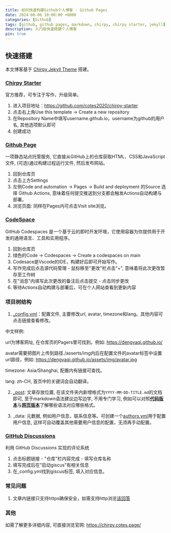 ```yaml
---
title: 如何快速构建Github个人博客 - Github Pages
date: 2024-08-06 10:00:00 +0800
categories: [Github]
tags: [github, github pages, markdown, chirpy, chirpy starter, jekyll] # TAG names should always be lowercase
description: 入门级快速搭建个人博客
pin: true
---
```


## 快速搭建
本文博客基于 [Chirpy Jekyll Theme](https://github.com/cotes2020/jekyll-theme-chirpy) 搭建。

### [Chirpy Starter](https://chirpy.cotes.page/posts/getting-started/)
官方推荐，可专注于写作，升级简单。

1. 进入项目地址：https://github.com/cotes2020/chirpy-starter
2. 点击右上角Use this template -> Create a new repository
3. 在Repository Name中填写username.github.io，username为github的用户名, 其他选项默认即可
4. 创建成功

### [Github Page](https://docs.github.com/zh/pages/quickstart)
一项静态站点托管服务, 它直接从GitHub上的仓库获取HTML、CSS和JavaScript文件, (可选)通过构建过程运行文件, 然后发布网站。

1. 回到仓库页
2. 点击上方Settings 
3. 左侧Code and automation -> Pages -> Build and deployment 的Source 选择 Github Actions, 意味着任何提交推送到分支都会触发Actions自动构建与部署。
4. 浏览页面: 同样在Pages内可点击Visit site浏览。

### [CodeSpace](https://docs.github.com/en/codespaces/getting-started/quickstart)
GitHub Codespaces 是一个基于云的即时开发环境，它使用容器为你提供用于开发的通用语言、工具和实用程序。

1. 回到仓库页
2. 绿色的Code -> Codespaces -> Create a codespaces on main
3. Codesace是Vscode的IDE，构建好后即可开始写作。
4. 写作完成后点击源代码管理 - 鼠标移至"更改"栏点击"+", 意味着将此次更改暂存至工作树
5. 在"消息"内填写此次更改的备注后点击提交 - 点击同步更改
6. 等待Actions自动构建与部署后，可在个人网站查看到更新内容

### 项目树结构
1. [_config.yml](https://github.com/jekyll/jekyll-seo-tag/blob/master/docs/usage.md)：配置文件, 主要修改url, avatar, timezone和lang。其他内容可点击链接查看修改。

中文样例: 

url为博客网址, 在仓库页的Pagers里可找到。例如: https://dengyaqi.github.io/

avatar需要把图片上传到路径./asserts/img内后在配置文件的avatar标签中设置url路径，例如: https://dengyaqi.github.io/assets/img/avatar.jpg

timezone: Asia/Shanghai, 配置内有链接可查找。

lang: zh-CH, 首页中的关键词会自动翻译。

2. [_post](https://chirpy.cotes.page/posts/write-a-new-post/): 文章存放位置, 在该文件夹内新增格式为`YYYY-MM-DD-TITLE.md`的文档即可, 至于markdown语法建议边写边学, 不用专门学习, 例如可以对照[**代码版本**](https://github.com/cotes2020/jekyll-theme-chirpy/blob/master/_posts/2019-08-08-text-and-typography.md?plain=1)与[**网页版本**](https://chirpy.cotes.page/posts/text-and-typography/#paragraph)了解哪些语法对应哪些格式。

3. _data: 元数据, 例如用户信息，联系信息等。可创建一个[authors.yml](https://chirpy.cotes.page/posts/write-a-new-post/#author-information)用于配置用户信息, 这样可自动覆盖其他需要用户信息的配置，无须再手动配置。

### [GitHub Discussions](https://giscus.app/zh-CN)
利用 GitHub Discussions 实现的评论系统

1. 点击标题链接 - "仓库"栏内容完成 - 填写仓库名称
2. 填写完成后在"启动giscus"有相关信息
3. 在_config.yml找到giscus标签, 填入对应信息。

### 常见问题
1. 文章内链接只支持https确保安全，如需支持http浏览[该回答](https://github.com/orgs/community/discussions/25470)

### 其他
如需了解更多详细内容, 可直接浏览官网: https://chirpy.cotes.page/

